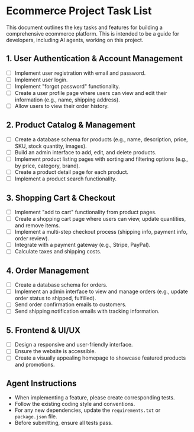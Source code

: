 # Ecommerce Project Task List

This document outlines the key tasks and features for building a comprehensive ecommerce platform. This is intended to be a guide for developers, including AI agents, working on this project.

## 1. User Authentication & Account Management

- [ ] Implement user registration with email and password.
- [ ] Implement user login.
- [ ] Implement "forgot password" functionality.
- [ ] Create a user profile page where users can view and edit their information (e.g., name, shipping address).
- [ ] Allow users to view their order history.

## 2. Product Catalog & Management

- [ ] Create a database schema for products (e.g., name, description, price, SKU, stock quantity, images).
- [ ] Build an admin interface to add, edit, and delete products.
- [ ] Implement product listing pages with sorting and filtering options (e.g., by price, category, brand).
- [ ] Create a product detail page for each product.
- [ ] Implement a product search functionality.

## 3. Shopping Cart & Checkout

- [ ] Implement "add to cart" functionality from product pages.
- [ ] Create a shopping cart page where users can view, update quantities, and remove items.
- [ ] Implement a multi-step checkout process (shipping info, payment info, order review).
- [ ] Integrate with a payment gateway (e.g., Stripe, PayPal).
- [ ] Calculate taxes and shipping costs.

## 4. Order Management

- [ ] Create a database schema for orders.
- [ ] Implement an admin interface to view and manage orders (e.g., update order status to shipped, fulfilled).
- [ ] Send order confirmation emails to customers.
- [ ] Send shipping notification emails with tracking information.

## 5. Frontend & UI/UX

- [ ] Design a responsive and user-friendly interface.
- [ ] Ensure the website is accessible.
- [ ] Create a visually appealing homepage to showcase featured products and promotions.

## Agent Instructions

- When implementing a feature, please create corresponding tests.
- Follow the existing coding style and conventions.
- For any new dependencies, update the `requirements.txt` or `package.json` file.
- Before submitting, ensure all tests pass.
